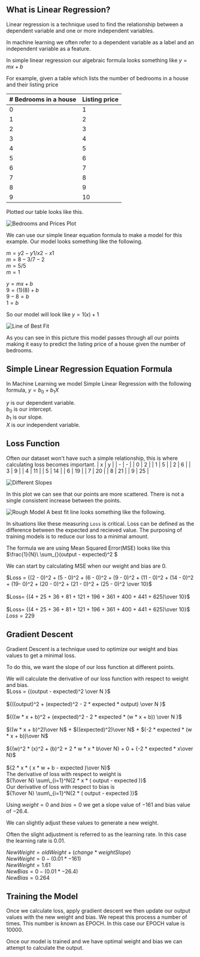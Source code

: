 ## What is Linear Regression?

Linear regression is a technique used to find the relationship between a dependent variable and one or more independent variables.

In machine learning we often refer to a dependent variable as a label and an independent variable as a feature.

In simple linear regression our algebraic formula looks something like $y = mx + b$

For example, given a table which lists the number of bedrooms in a house and their listing price

| # Bedrooms in a house | Listing price |
| --------------------- | ------------- |
| 0                     | 1             |
| 1                     | 2             |
| 2                     | 3             |
| 3                     | 4             |
| 4                     | 5             |
| 5                     | 6             |
| 6                     | 7             |
| 7                     | 8             |
| 8                     | 9             |
| 9                     | 10            |

Plotted our table looks like this.

![Bedrooms and Prices Plot](/images/plot.png)

We can use our simple linear equation formula to make a model for this example. Our model looks something like the following.

$m = y2 - y1 / x2 - x1$ <br /> 
$m= 8 - 3 / 7 - 2$ <br />
$m= 5 / 5$ <br />
$m= 1$ <br />

$y = mx + b$ <br />
$9 = (1)(8) + b$ <br />
$9 - 8 = b$ <br />
$1 = b$ <br />

So our model will look like $y = 1(x) + 1$ <br />

![Line of Best Fit](/images/lineOfBestFit.png)

As you can see in this picture this model passes through all our points making it easy to predict the listing price of a house given the number of bedrooms.

## Simple Linear Regression Equation Formula

In Machine Learning we model Simple Linear Regression with the following formula,
$y=b_{0} + b_{1}X$

$y$ is our dependent variable. <br />
$b_{0}$ is our intercept. <br />
$b_{1}$ is our slope. <br />
$X$ is our independent variable. <br />

## Loss Function

Often our dataset won't have such a simple relationship, this is where calculating loss becomes important.
| x | y |
| - | - |
| 0 | 2 |
| 1 | 5 |
| 2 | 6 |
| 3 | 9 |
| 4 | 11 |
| 5 | 14 |
| 6 | 19 |
| 7 | 20 |
| 8 | 21 |
| 9 | 25 |

![Different Slopes](/images/differentSlopes.png)

In this plot we can see that our points are more scattered. There is not a single consistent increase between the points.

![Rough Model](/images/RoughLine.png)
A best fit line looks something like the following.

In situations like these measuring `Loss` is critical. Loss can be defined as the difference between the expected and recieved value. The purposing of training models is to reduce our loss to a minimal amount.

The formula we are using Mean Squared Error(MSE) looks like this <br />
$\frac{1}{N}\ \sum\_{}\(output - expected)^2 $

We can start by calculating MSE when our weight and bias are 0.

$Loss = {(2 - 0)^2 + (5 - 0)^2 + (6 - 0)^2 + (9 - 0)^2 + (11 - 0)^2 + (14 - 0)^2 + (19- 0)^2 + (20 - 0)^2 + (21 - 0)^2 + (25 - 0)^2 \over 10}$<br /> 
<br /> 
$Loss= {(4 + 25 + 36 + 81 + 121 + 196 + 361 + 400 + 441 + 625)\over 10}$<br /> 
<br /> 
$Loss= {(4 + 25 + 36 + 81 + 121 + 196 + 361 + 400 + 441 + 625)\over 10}$<br /> 
$Loss= 229$<br /> 


## Gradient Descent

Gradient Descent is a technique used to optimize our weight and bias values to get a minimal loss.

To do this, we want the slope of our loss function at different points.

We will calculate the derivative of our loss function with respect to weight and bias. 
<br />
$Loss = {(output - expected)^2 \over N }$ <br />
<br />
${((output)^2 + (expected)^2 - 2 * expected * output) \over N }$ <br />
<br />
${((w * x + b)^2 + (expected)^2 - 2 * expected * (w * x + b)) \over N }$ <br />
<br />
$((w * x + b)^2)\over N$ + $((expected)^2)\over N$ + $(-2 * expected * (w * x + b))\over N$ <br />
<br />
${(w)^2 * (x)^2 + (b)^2 + 2 * w * x * b\over N} + 0 +  {-2 * expected * x\over N}$ <br />
<br />
${2 * x * ( x * w + b - expected )\over N}$ <br />
The derivative of loss with respect to weight is <br>
${1\over N} \sum\_{i=1}^N{2 * x * ( output - expected )}$ <br />
Our derivative of loss with respect to bias is <br>
${1\over N} \sum\_{i=1}^N{2 * ( output - expected )}$ <br />

Using $weight=0$ and $bias=0$ we get a slope value of $-161$ and bias value of $-26.4$.

We can slightly adjust these values to generate a new weight.

Often the slight adjustment is referred to as the learning rate. In this case the learning rate is $0.01$.

$New Weight = oldWeight + (change * weightSlope)$ <br />
$New Weight = 0 - (0.01 * -161)$ <br />
$New Weight = 1.61$ <br />
$New Bias = 0 - (0.01 * -26.4)$ <br />
$New Bias = 0.264$ <br />

## Training the Model
Once we calculate loss, apply gradient descent we then update our output values with the new weight and bias. We repeat this process a number of times. This number is known as EPOCH. In this case our EPOCH value is $10000$.

Once our model is trained and we have optimal weight and bias we can attempt to calculate the output.
